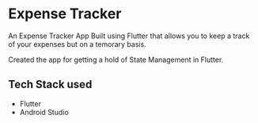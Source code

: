 # Expense Tracker
An Expense Tracker App Built using Flutter that allows you to keep a track of your expenses but on a temorary basis.

Created the app for getting a hold of State Management in Flutter.

## Tech Stack used
- Flutter
- Android Studio
